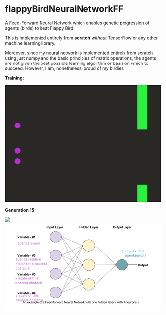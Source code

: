 # flappyBirdNeuralNetworkFF
A Feed-Forward Neural Network which enables genetic progression of agents (birds) to beat Flappy Bird.

This is implemented entirely from **scratch** *without* TensorFlow or any other machine learning library.

Moreover, since my neural network is implemented entirely from scratch using just numpy and the basic principles of matrix operations, the agents are not given the best possible learning algoirthm or basis on which to succeed. However, I am, nonetheless, proud of my birdies!

**Training:**

![](flapNNGIF.gif)

**Generation 15:**

![](flapGen15GIF.gif)
![](ffDiagram.png)
